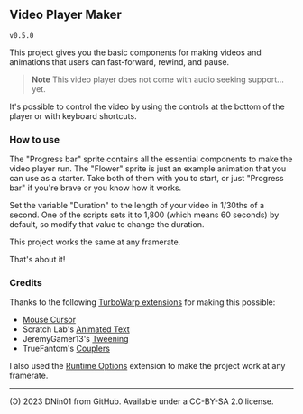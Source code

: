 ## Video Player Maker

`v0.5.0`

This project gives you the basic components for making videos and animations that users can fast-forward, rewind, and pause.

> **Note**
> This video player does not come with audio seeking support... yet.

It's possible to control the video by using the controls at the bottom of the player or with keyboard shortcuts.

### How to use

The "Progress bar" sprite contains all the essential components to make the video player run. The "Flower" sprite is just an example animation that you can use as a starter. Take both of them with you to start, or just "Progress bar" if you're brave or you know how it works.

Set the variable "Duration" to the length of your video in 1/30ths of a second. One of the scripts sets it to 1,800 (which means 60 seconds) by default, so modify that value to change the duration.

This project works the same at any framerate.

That's about it!

### Credits

Thanks to the following [TurboWarp extensions](https://extensions.turbowarp.org/) for making this possible:
- [Mouse Cursor](https://extensions.turbowarp.org/cursor.js)
- Scratch Lab's [Animated Text](https://extensions.turbowarp.org/lab/text.js)
- JeremyGamer13's [Tweening](https://extensions.turbowarp.org/JeremyGamer13/tween.js)
- TrueFantom's [Couplers](https://extensions.turbowarp.org/true-fantom/couplers.js)

I also used the [Runtime Options](https://extensions.turbowarp.org/runtime-options.js) extension to make the project work at any framerate.

---

(Ͻ) 2023 DNin01 from GitHub. Available under a CC-BY-SA 2.0 license.
